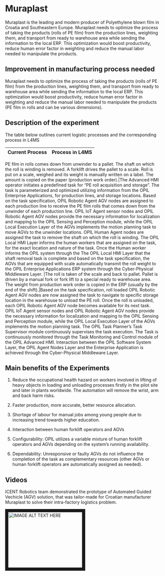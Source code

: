 # Muraplast
Muraplast is the leading and modern producer of Polyethylene blown film in Croatia and Southeastern Europe. Muraplast needs to optimize the process of taking the products (rolls of PE film) from the production lines, weighting them, and transport from ready to warehouse area while sending the information to the local ERP. This optimization would boost productivity, reduce human error factor in weighting and reduce the manual labor needed to manipulate the products.

## Improvement in manufacturing process needed
Muraplast needs to optimize the process of taking the products (rolls of PE film) from the production lines, weighting them, and transport from ready to warehouse area while sending the information to the local ERP. This optimization would boost productivity, reduce human error factor in weighting and reduce the manual labor needed to manipulate the products (PE film in rolls and can be various dimensions).

## Description of the experiment
The table below outlines current logistic processes and the corresponding process in L4MS



Current Process | Process in L4MS          
------------|:--------------------------
PE film in rolls comes down from unwinder to a pallet. 
The shaft on which the roll is winding is removed. 
A forklift drives the pallet to a scale. 
Roll is put on a scale, weighed and its weight is manually written on a label. 
The amount is copied on the paper (production work order).|The Advanced HMI operator initiates a predefined task for “PE roll acquisition and storage”. The task is parameterized and optimized utilizing information from the OPIL Enterprise Applications, for production lines, and storage locations. 
Based on the task specification, OPIL Robotic Agent AGV nodes are assigned to each production line to receive the PE film rolls that comes down from the unwinder of each production line. OPIL IoT Agent sensor nodes and OPIL Robotic Agent AGV nodes provide the necessary information for localization and mapping to the OPIL Sensing and Perception module, while the OPIL Local Execution Layer of the AGVs implements the motion planning task to move AGVs to the unwinder locations. 
OPIL Human Agent nodes are assigned the task to remove the shaft on which the roll is winding. The OPIL Local HMI Layer informs the human workers that are assigned on the task, for the exact location and nature of the task. Once the Human worker informs the OPIL system through the The OPIL Local HMI Layer that the shaft removal task is complete and based on the task specification, the AGVs that are equipped with scale automatically transmit the roll weight to the OPIL Enterprise Applications ERP system through the Cyber-Physical Middleware Layer.
|The roll is taken of the scale and back to pallet. Pallet is driven by a manual fork or fork lift to a special ready to warehouse area. The weight from production work order is copied in the ERP (usually by the end of the shift).|Based on the task specification, roll loaded OPIL Robotic Agent AGV nodes are now assigned the task to navigate to specific storage location in the warehouse to unload the PE roll. 
Once the roll is unloaded, each OPIL Robotic Agent AGV node becomes available for its next task. OPIL IoT Agent sensor nodes and OPIL Robotic Agent AGV nodes provide the necessary information for localization and mapping to the OPIL Sensing and Perception module, while the OPIL Local Execution Layer of the AGVs implements the motion planning task. 
The OPIL Task Planner’s Task Supervisor module continuously supervises the task execution.  The Task is continuously monitored through the Task Monitoring and Control module of the OPIL Advanced HMI. 
Interaction between the OPIL Software System Layer, the OPIL Agent Nodes Layer and the Enterprise Application is achieved through the Cyber-Physical Middleware Layer.


## Main benefits of the Experiments

1. Reduce the occupational health hazard on workers involved in lifting of heavy objects in loading and unloading processes firstly in the pilot site and later in plants worldwide. The automation will remove the wrist, arm and back harm risks.

2. Faster production, more accurate, better resource allocation.

3. Shortage of labour for manual jobs among young people due to increasing trend towards higher education.

4. Interaction between human forklift operators and AGVs

5. Configurability: OPIL utilizes a variable mixture of human forklift operators and AGVs depending on the system’s running availability.

6. Dependability: Unresponsive or faulty AGVs do not influence the completion of the task as complementary resources (other AGVs or human forklift operators are automatically assigned as needed).

## Videos
ICENT Robotics team demonstrated the prototype of Automated Guided Vechicle (AGV) solution, that was tailor-made for Croatian manufacturer Muraplast to solve their intra-factory logistics problem. 

<a href="http://www.youtube.com/watch?feature=player_embedded&v=7koPrwFSvLc
" target="_blank"><img src="http://img.youtube.com/vi/7koPrwFSvLc/0.jpg" 
alt="IMAGE ALT TEXT HERE" width="240" height="180" border="10" /></a>



